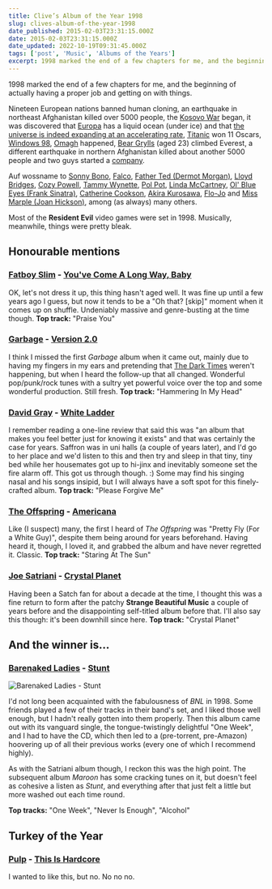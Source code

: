 ```yaml
---
title: Clive’s Album of the Year 1998
slug: clives-album-of-the-year-1998
date_published: 2015-02-03T23:31:15.000Z
date: 2015-02-03T23:31:15.000Z
date_updated: 2022-10-19T09:31:45.000Z
tags: ['post', 'Music', 'Albums of the Years']
excerpt: 1998 marked the end of a few chapters for me, and the beginning of actually having a proper job and getting on with things.
---
```


1998 marked the end of a few chapters for me, and the beginning of actually having a proper job and getting on with things.

Nineteen European nations banned human cloning, an earthquake in northeast Afghanistan killed over 5000 people, the [Kosovo War](http://en.wikipedia.org/wiki/Kosovo_War) began, it was discovered that [Europa](http://en.wikipedia.org/wiki/Europa_(moon)) has a liquid ocean (under ice) and that [the universe is indeed expanding at an accelerating rate](http://en.wikipedia.org/wiki/Accelerating_universe), [Titanic](http://en.wikipedia.org/wiki/Titanic_(1997_film)) won 11 Oscars, [Windows 98](http://en.wikipedia.org/wiki/Windows_98), [Omagh](http://en.wikipedia.org/wiki/Omagh_bombing) happened, [Bear Grylls](http://en.wikipedia.org/wiki/Bear_Grylls) (aged 23) climbed Everest, a different earthquake in northern Afghanistan killed about another 5000 people and two guys started a [company](http://en.wikipedia.org/wiki/Google).

Auf wossname to [Sonny Bono](http://en.wikipedia.org/wiki/Sonny_Bono), [Falco](http://en.wikipedia.org/wiki/Falco_(musician)), [Father Ted (Dermot Morgan)](http://en.wikipedia.org/wiki/Dermot_Morgan), [Lloyd Bridges](http://en.wikipedia.org/wiki/Lloyd_Bridges), [Cozy Powell](http://en.wikipedia.org/wiki/Cozy_Powell), [Tammy Wynette](http://en.wikipedia.org/wiki/Tammy_Wynette), [Pol Pot](http://en.wikipedia.org/wiki/Pol_Pot), [Linda McCartney](http://en.wikipedia.org/wiki/Linda_McCartney), [Ol' Blue Eyes (Frank Sinatra)](http://en.wikipedia.org/wiki/Frank_Sinatra), [Catherine Cookson](http://en.wikipedia.org/wiki/Catherine_Cookson), [Akira Kurosawa](http://en.wikipedia.org/wiki/Akira_Kurosawa), [Flo-Jo](http://en.wikipedia.org/wiki/Florence_Griffith_Joyner) and [Miss Marple (Joan Hickson)](http://en.wikipedia.org/wiki/Joan_Hickson), among (as always) many others.

Most of the **Resident Evil** video games were set in 1998. Musically, meanwhile, things were pretty bleak.

## Honourable mentions

### [Fatboy Slim](http://www.fatboyslim.net/) - [You've Come A Long Way, Baby](http://www.amazon.co.uk/Youve-Come-Long-Way-Baby/dp/B0000252VB/)

OK, let's not dress it up, this thing hasn't aged well. It was fine up until a few years ago I guess, but now it tends to be a "Oh that? [skip]" moment when it comes up on shuffle. Undeniably massive and genre-busting at the time though. **Top track:** "Praise You"

### [Garbage](http://www.garbage.com/) - [Version 2.0](http://www.amazon.co.uk/Version-2-0-Garbage/dp/B000024ZRL/)

I think I missed the first *Garbage* album when it came out, mainly due to having my fingers in my ears and pretending that [The Dark Times](/the-dark-times) weren't happening, but when I heard the follow-up that all changed. Wonderful pop/punk/rock tunes with a sultry yet powerful voice over the top and some wonderful production. Still fresh. **Top track:** "Hammering In My Head"

### [David Gray](http://www.davidgray.com/) - [White Ladder](http://www.amazon.co.uk/White-Ladder-David-Gray/dp/B00004TFMN/)

I remember reading a one-line review that said this was "an album that makes you feel better just for knowing it exists" and that was certainly the case for years. Saffron was in uni halls (a couple of years later), and I'd go to her place and we'd listen to this and then try and sleep in that tiny, tiny bed while her housemates got up to hi-jinx and inevitably someone set the fire alarm off. This got us through though. :) Some may find his singing nasal and his songs insipid, but I will always have a soft spot for this finely-crafted album. **Top track:** "Please Forgive Me"

### [The Offspring](http://www.offspring.com/) - [Americana](http://www.amazon.co.uk/Americana-Offspring/dp/B0000241F8/)

Like (I suspect) many, the first I heard of *The Offspring* was "Pretty Fly (For a White Guy)", despite them being around for years beforehand. Having heard it, though, I loved it, and grabbed the album and have never regretted it. Classic. **Top track:** "Staring At The Sun"

### [Joe Satriani](http://www.satriani.com/) - [Crystal Planet](http://www.amazon.co.uk/Crystal-Planet-Joe-Satriani/dp/B000024YDV/)

Having been a Satch fan for about a decade at the time, I thought this was a fine return to form after the patchy **Strange Beautiful Music** a couple of years before and the disappointing self-titled album before that. I'll also say this though: it's been downhill since here. **Top track:** "Crystal Planet"

## And the winner is…

### [Barenaked Ladies](http://www.barenakedladies.com/) - [Stunt](http://www.amazon.co.uk/Stunt-Barenaked-Ladies/dp/B000007NDA/)

![Barenaked Ladies - Stunt](/public/images/2018/03/511QB-LD8cL.jpg)

I'd not long been acquainted with the fabulousness of *BNL* in 1998. Some friends played a few of their tracks in their band's set, and I liked those well enough, but I hadn't really gotten into them properly. Then this album came out with its vanguard single, the tongue-twistingly delightful "One Week", and I had to have the CD, which then led to a (pre-torrent, pre-Amazon) hoovering up of all their previous works (every one of which I recommend highly).

As with the Satriani album though, I reckon this was the high point. The subsequent album *Maroon* has some cracking tunes on it, but doesn't feel as cohesive a listen as *Stunt*, and everything after that just felt a little but more washed out each time round.

**Top tracks:** "One Week", "Never Is Enough", "Alcohol"

## Turkey of the Year

### [Pulp](http://www.pulppeople.com/) - [This Is Hardcore](http://www.amazon.co.uk/This-Hardcore-Pulp/dp/B000025EP3/)

I wanted to like this, but no. No no no.

